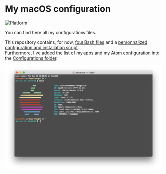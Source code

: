 # My macOS configuration
[![Platform][platform-badge]][platform-url]

You can find here all my configurations files.  

This repository contains, for now, [four Bash files](Configurations/Bash/Readme.md) and a [personnalized configuration and installation script](Installation%20script/).  
Furthermore, I've added [the list of my apps](Configurations/macApps.md) and [my Atom configuration](Configurations/Atom/Atom.md) into the [Configurations folder](Configurations/Readme.md).

![My config](https://github.com/Harchytekt/about/blob/master/about.png "My config")

[platform-badge]: https://badgen.net/badge//macOS?icon=apple
[platform-url]: https://www.apple.com/macos/
